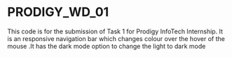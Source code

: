 # PRODIGY_WD_01
This code is for the submission of Task 1 for Prodigy InfoTech Internship.
It is an responsive navigation bar which changes colour over the hover of the mouse
.It has the dark mode option to change the light to dark mode

